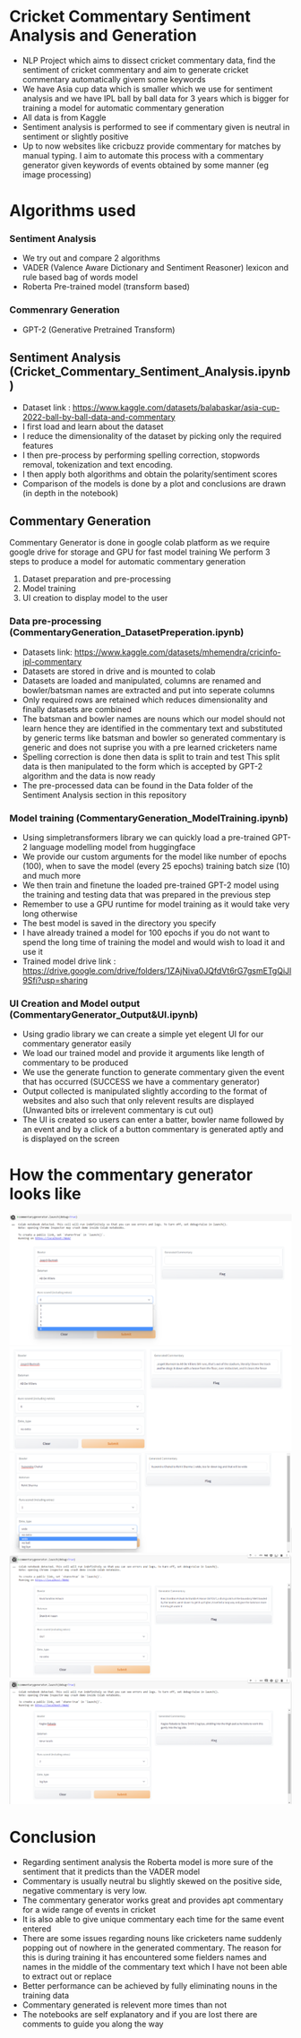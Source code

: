 # Cricket Commentary Sentiment Analysis and Generation
- NLP Project which aims to dissect cricket commentary data, find the sentiment of cricket commentary and aim to generate cricket commentary automatically givem some keywords
- We have Asia cup data which is smaller which we use for sentiment analysis and we have IPL ball by ball data for 3 years which is bigger for training a model for automatic commentary generation
- All data is from Kaggle
- Sentiment analysis is performed to see if commentary given is neutral in sentiment or slightly positive
- Up to now websites like cricbuzz provide commentary for matches by manual typing. I aim to automate this process with a commentary generator given keywords of events obtained by some manner (eg image processing)

# Algorithms used

### Sentiment Analysis
- We try out and compare 2 algorithms
- VADER (Valence Aware Dictionary and Sentiment Reasoner) lexicon and rule based bag of words model
- Roberta Pre-trained model (transform based)

### Commenrary Generation
- GPT-2 (Generative Pretrained Transform)

## Sentiment Analysis (Cricket_Commentary_Sentiment_Analysis.ipynb)
- Dataset link : https://www.kaggle.com/datasets/balabaskar/asia-cup-2022-ball-by-ball-data-and-commentary
- I first load and learn about the dataset
- I reduce the dimensionality of the dataset by picking only the required features
- I then pre-process by performing spelling correction, stopwords removal, tokenization and text encoding.
- I then apply both algorithms and obtain the polarity/sentiment scores
- Comparison of the models is done by a plot and conclusions are drawn (in depth in the notebook)

## Commentary Generation
 Commentary Generator is done in google colab platform as we require google drive for storage and GPU for fast model training
 We perform 3 steps to produce a model for automatic commentary generation
 1. Dataset preparation and pre-processing
 2. Model training
 3. UI creation to display model to the user
 
### Data pre-processing (CommentaryGeneration_DatasetPreperation.ipynb)

- Datasets link: https://www.kaggle.com/datasets/mhemendra/cricinfo-ipl-commentary
- Datasets are stored in drive and is mounted to colab
- Datasets are loaded and manipulated, columns are renamed and bowler/batsman names are extracted and put into seperate columns
- Only required rows are retained which reduces dimensionality and finally datasets are combined
- The batsman and bowler names are nouns which our model should not learn hence they are identified in the commentary text and substituted by generic terms like batsman and bowler so generated commentary is generic and does not suprise you with a pre learned cricketers name
- Spelling correction is done then data is split to train and test
This split data is then manipulated to the form which is accepted by GPT-2 algorithm and the data is now ready
- The pre-processed data can be found in the Data folder of the Sentiment Analysis section in this repository

### Model training (CommentaryGeneration_ModelTraining.ipynb)
- Using simpletransformers library we can quickly load a pre-trained GPT-2 language modelling model from huggingface
- We provide our custom arguments for the model like number of epochs (100), when to save the model (every 25 epochs) training batch size (10) and much more
- We then train and finetune the loaded pre-trained GPT-2 model using the training and testing data that was prepared in the previous step 
- Remember to use a GPU runtime for model training as it would take very long otherwise
- The best model is saved in the directory you specify
- I have already trained a model for 100 epochs if you do not want to spend the long time of training the model and would wish to load it and use it 
- Trained model drive link : https://drive.google.com/drive/folders/1ZAjNiva0JQfdVt6rG7gsmETgQiJl9Sfi?usp=sharing

### UI Creation and Model output (CommentaryGenerator_Output&UI.ipynb)
- Using gradio library we can create a simple yet elegent UI for our commentary generator easily
- We load our trained model and provide it arguments like length of commentary to be produced
- We use the generate function to generate commentary given the event that has occurred (SUCCESS we have a commentary generator)
- Output collected is manipulated slightly according to the format of websites and also such that only relevent results are displayed (Unwanted bits or irrelevent commentary is cut out)
- The UI is created so users can enter a batter, bowler name followed by an event and by a click of a button commentary is generated aptly and is displayed on the screen


# How the commentary generator looks like
![alt text](https://github.com/mrsurya1304/CricketCommentaryGenerator/blob/main/Samples/sample1.png)
![alt text](https://github.com/mrsurya1304/CricketCommentaryGenerator/blob/main/Samples/sample2.png)
![alt text](https://github.com/mrsurya1304/CricketCommentaryGenerator/blob/main/Samples/sample3.png)
![alt text](https://github.com/mrsurya1304/CricketCommentaryGenerator/blob/main/Samples/sample4.png)
![alt text](https://github.com/mrsurya1304/CricketCommentaryGenerator/blob/main/Samples/sample5.png)
 
# Conclusion
- Regarding sentiment analysis the Roberta model is more sure of the sentiment that it predicts than the VADER model
- Commentary is usually neutral bu slightly skewed on the positive side, negative commentary is very low.
- The commentary generator works great and provides apt commentary for a wide range of events in cricket
- It is also able to give unique commentary each time for the same event entered
- There are some issues regarding nouns like cricketers name suddenly popping out of nowhere in the generated commentary. The reason for this is during training it has encountered some fielders names and names in the middle of the commentary text which I have not been able to extract out or replace
- Better performance can be achieved by fully eliminating nouns in the training data
- Commentary generated is relevent more times than not
- The notebooks are self explanatory and if you are lost there are comments to guide you along the way

